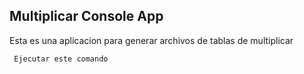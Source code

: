 
## Multiplicar Console App

Esta es una aplicacion para generar archivos de tablas de multiplicar

```
 Ejecutar este comando
```